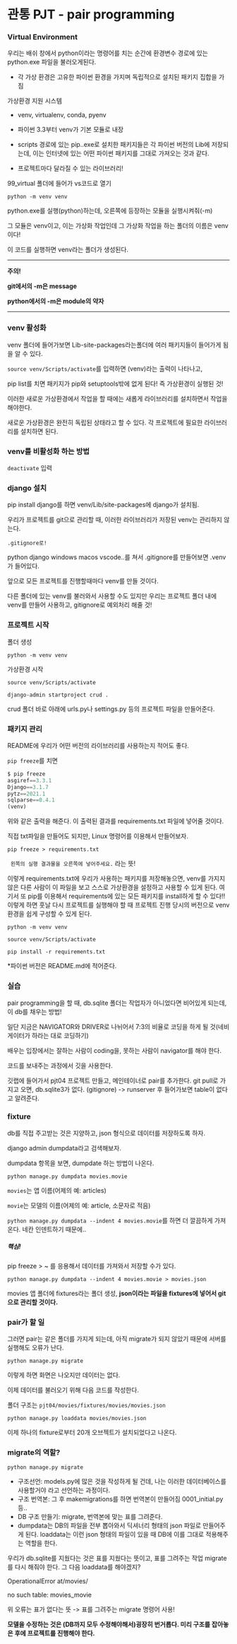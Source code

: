 # 관통 PJT - pair programming

### Virtual Environment

우리는 배쉬 창에서 python이라는 명령어를 치는 순간에 환경변수 경로에 있는 python.exe 파일을 불러오게된다. 

- 각 가상 환경은 고유한 파이썬 환경을 가지며 독립적으로 설치된 패키지 집합을 가짐

가상환경 지원 시스템

- venv, virtualenv, conda, pyenv
- 파이썬 3.3부터 venv가 기본 모듈로 내장

- scripts 경로에 있는 pip..exe로 설치한 패키지들은 각 파이썬 버전의 Lib에 저장되는데, 이는 인터넷에 있는 어떤 파이썬 패키지를 그대로 가져오는 것과 같다.
- 프로젝트마다 달라질 수 있는 라이브러리!



99_virtual 폴더에 들어가 vs코드로 열기

`python -m venv venv`

python.exe를 실행(python)하는데, 오른쪽에 등장하는 모듈을 실행시켜줘(-m)

그 모듈은 venv이고, 이는 가상화 작업인데 그 가상화 작업을 하는 폴더의 이름은 venv이다!

이 코드를 실행하면 venv라는 폴더가 생성된다.

---

**주의!**

**git에서의 -m은 message**

**python에서의 -m은 module의 약자**

---

### venv 활성화

venv 폴더에 들어가보면 Lib-site-packages라는폴더에 여러 패키지들이 들어가게 됨을 알 수 있다.

`source venv/Scripts/activate`를 입력하면 (venv)라는 출력이 나타나고,

pip list를 치면 패키지가 pip와 setuptools밖에 없게 된다! 즉 가상환경이 실행된 것!



이러한 새로운 가상환경에서 작업을 할 때에는 새롭게 라이브러리를 설치하면서 작업을 해야한다.

새로운 가상환경은 완전히 독립된 상태라고 할 수 있다. 각 프로젝트에 필요한 라이브러리를 설치하면 된다.



### venv를 비활성화 하는 방법

`deactivate` 입력



### django 설치

pip install django를 하면 venv/Lib/site-packages에 django가 설치됨.

우리가 프로젝트를 git으로 관리할 때, 이러한 라이브러리가 저장된 venv는 관리하지 않는다.

`.gitignore로!`

python django windows macos vscode..를 쳐서 .gitignore를 만들어보면 .venv가 들어있다.



앞으로 모든 프로젝트를 진행할때마다 venv를 만들 것이다.

다른 폴더에 있는 venv를 불러와서 사용할 수도 있지만 우리는 프로젝트 폴더 내에 venv를 만들어 사용하고, gitignore로 예외처리 해줄 것!



### 프로젝트 시작

폴더 생성

`python -m venv venv`

가상환경 시작

`source venv/Scripts/activate`



`django-admin startproject crud .`

crud 폴더 바로 아래에 urls.py나 settings.py 등의 프로젝트 파일을 만들어준다.



### 패키지 관리

README에 우리가 어떤 버전의 라이브러리를 사용하는지 적어도 좋다.

`pip freeze`를 치면

```python
$ pip freeze
asgiref==3.3.1
Django==3.1.7
pytz==2021.1
sqlparse==0.4.1
(venv) 
```

위와 같은 출력을 해준다. 이 출력된 결과를 requirements.txt 파일에 넣어줄 것이다.

직접 txt파일을 만들어도 되지만, Linux 명령어를 이용해서 만들어보자.

`pip freeze > requirements.txt`

` 왼쪽의 실행 결과물을 오른쪽에 넣어주세요.` 라는 뜻!



이렇게 requirements.txt에 우리가 사용하는 패키지를 저장해놓으면, venv를 가지지 않은 다른 사람이 이 파일을 보고 스스로 가상환경을 설정하고 사용할 수 있게 된다. 여기서 또 pip를 이용해서 requirements에 있는 모든 패키지를 install하게 할 수 있다!! 이렇게 하면 훗날 다시 프로젝트를 실행해야 할 때 프로젝트 진행 당시의 버전으로 venv 환경을 쉽게 구성할 수 있게 된다.

`python -m venv venv`

`source venv/Scripts/activate`

`pip install -r requirements.txt`



*파이썬 버전은 README.md에 적어준다.



### 실습

pair programming을 할 때, db.sqlite 폴더는 작업자가 아니었다면 비어있게 되는데, 이 db를 채우는 방법!

일단 지금은 NAVIGATOR와 DRIVER로 나뉘어서 7:3의 비율로 코딩을 하게 될 것(네비게이터가 하라는 대로 코딩하기)

배우는 입장에서는 잘하는 사람이 coding을, 못하는 사람이 navigator를 해야 한다.



코드를 보내주는 과정에서 깃을 사용한다.

깃랩에 들어가서 pjt04 프로젝트 만들고, 메인테이너로 pair를 추가한다. git pull로 가지고 오면, db.sqlite3가 없다. (gitignore) -> runserver 후 들어가보면 table이 없다고 알려준다.



### fixture

db를 직접 주고받는 것은 지양하고, json 형식으로 데이터를 저장하도록 하자.

django admin dumpdata라고 검색해보자.

dumpdata 항목을 보면, dumpdate 하는 방법이 나온다.

`python manage.py dumpdata movies.movie`

`movies`는 앱 이름(어제의 예: articles)

`movie`는 모델의 이름(어제의 예: article, 소문자로 적음)

`python manage.py dumpdata --indent 4 movies.movie`를 하면 더 깔끔하게 가져온다. 네칸 인덴트하기 때문에..

##### 핵심!

pip freeze > ~ 를 응용해서 데이터를 가져와서 저장할 수가 있다.

`python manage.py dumpdata --indent 4 movies.movie > movies.json`

movies 앱 폴더에 fixtures라는 폴더 생성, **json이라는 파일을 fixtures에 넣어서 git으로 관리할 것이다.**



### pair가 할 일

그러면 pair는 같은 폴더를 가지게 되는데, 아직 migrate가 되지 않았기 때문에 서버를 실행해도 오류가 난다.

`python manage.py migrate`

이렇게 하면 화면은 나오지만 데이터는 없다.

이제 데이터를 불러오기 위해 다음 코드를 작성한다.

폴더 구조는 `pjt04/movies/fixtures/movies/movies.json`

`python manage.py loaddata movies/movies.json`

이제 하나의 fixture로부터 20개 오브젝트가 설치되었다고 나온다.



### migrate의 역할?

`python manage.py migrate`



- 구조선언: models.py에 많은 것을 작성하게 될 건데, 나는 이러한 데이터베이스를 사용할거야 라고 선언하는 과정이다.
- 구조 번역본: 그 후 makemigrations를 하면 번역본이 만들어짐 0001_initial.py 등..
- DB 구조 만들기: migrate, 번역본에 맞는 표를 그려준다.
- dumpdata는 DB의 파일을 전부 뽑아와서 딕셔너리 형태의 json 파일로 만들어주게 된다. loaddata는 이런 json 형태의 파일이 있을 때 DB에 이를 그대로 적용해주는 역할을 한다.

우리가 db.sqlite를 지웠다는 것은 표를 지웠다는 뜻이고, 표를 그려주는 작업 migrate를 다시 해줘야 한다. 그 다음 loaddata를 해야겠지?



OperationalError at/movies/

no such table: movies_movie

위 오류는 표가 없다는 뜻 -> 표를 그려주는 migrate 명령어 사용!



**모델을 수정하는 것은 (DB까지 모두 수정해야해서)굉장히 번거롭다. 미리 구조를 잡아놓은 후에 프로젝트를 진행해야 한다.**

